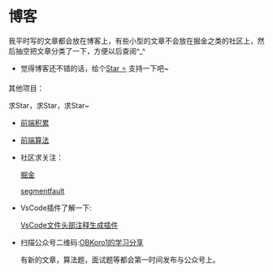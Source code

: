 # 博客

我平时写的文章都会放在博客上，有些小型的文章不会放在掘金之类的社区上，然后抽空把文章分类了一下，方便以后查阅^_^

* 觉得博客还不错的话，给个[Star ⭐️](https://github.com/OBKoro1/OBKoro1.github.io) 支持一下吧~

其他项目：

求Star，求Star，求Star~

* [前端积累](https://github.com/OBKoro1/web_accumulate)

* [前端算法](https://github.com/OBKoro1/Brush_algorithm)

* 社区求关注：

    [掘金](https://juejin.im/user/58714f0eb123db4a2eb95372/posts)
 
    [segmentfault](https://segmentfault.com/u/obkoro1/articles)

* VsCode插件了解一下:

    [VsCode文件头部注释生成插件](https://github.com/OBKoro1/koro1FileHeader)

* 扫描公众号二维码:[OBKoro1的学习分享](https://raw.githubusercontent.com/OBKoro1/articleImg_src/master/juejin/1631b6f52f7e7015.jpeg?raw=true)

    有新的文章，算法题，面试题等都会第一时间发布与公众号上。